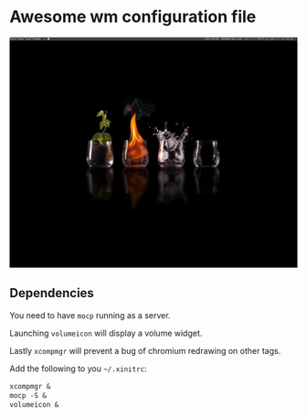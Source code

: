 # Awesome wm configuration file

![screenshot](screenshot.png)

## Dependencies

You need to have `mocp` running as a server.

Launching `volumeicon` will display a volume widget.

Lastly `xcompmgr` will prevent a bug of chromium redrawing on other tags.

Add the following to you `~/.xinitrc`:

```
xcompmgr &
mocp -S &
volumeicon &
```
